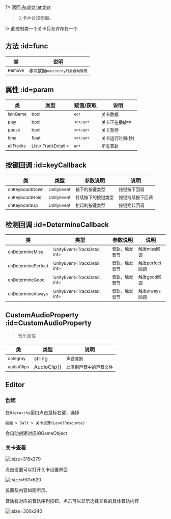 
?> [返回 AudioHandler](md/scripts/Salt/AudioHandler.md)

> 关卡声音控制器。

!> 此控制类一个关卡只允许存在一个 

## 方法 :id=func

类 |  说明
-------- |  -----
<small>Remove</small>  | <small>移除数据`OnDestroy时会自动调用`</small>

## 属性 :id=param

类 | 类型 | 赋值/获取 |  说明
-------- |  ----- |  -----|  -----
<small>isInGame</small>  | <small>bool</small> | <small>`get`</small> | <small>关卡数据</small>
<small>play</small>  | <small>bool</small> | <small>`set/get`</small> | <small>关卡正在播放中</small>
<small>pause</small>  | <small>bool</small> | <small>`set/get`</small> | <small>关卡暂停</small>
<small>time</small>  | <small>float</small> | <small>`set/get`</small> | <small>关卡运行时间(秒)</small>
<small>allTracks</small>  | <small>List< TrackDetail ></small> | <small>`get`</small> | <small>所有音轨</small>

## 按键回调 :id=keyCallback

类 | 类型 | 参数说明 | 说明
-------- |  ----- |   ----- | -----
<small>onKeyboardDown</small>  | <small>UnityEvent<AudioKeyboardKeyType></small> | <small>按下的按键类型</small> | <small>按键按下回调</small>
<small>onKeyboardHold</small>  | <small>UnityEvent<AudioKeyboardKeyType></small> | <small>持续按下的按键类型</small>  | <small>按键持续按下回调</small>
<small>onKeyboardUp</small>  | <small>UnityEvent<AudioKeyboardKeyType></small> | <small>抬起的按键类型</small>  | <small>按键抬起回调</small>

## 检测回调 :id=DetermineCallback

类 | 类型 | 参数说明 | 说明
-------- |  ----- | -----| -----
<small>onDetermineMiss</small>  | <small>UnityEvent<TrackDetail, int></small> | <small>音轨，触发音节</small> | <small>触发miss回调</small>
<small>onDeterminePerfect</small>  | <small>UnityEvent<TrackDetail, int></small> | <small>音轨，触发音节</small> | <small>触发perfect回调</small>
<small>onDetermineGood</small>  | <small>UnityEvent<TrackDetail, int></small> | <small>音轨，触发音节</small> | <small>触发good回调</small>
<small>onDetermineAlways</small>  | <small>UnityEvent<TrackDetail, int></small> | <small>音轨，触发音节</small> | <small>触发always回调</small>



## CustomAudioProperty :id=CustomAudioProperty 
> 音乐属性

类 | 类型 | 说明
-------- |  ----- |  -----
<small>categroy</small>  | string | <small>声音类别</small>
<small>audioClips</small>  | AudioClip[] | <small>此类别声音中的声音文件</small>


## Editor

### 创建

在`Hierarchy`窗口点击鼠标右键，选择

`猫熊 > Salt > 关卡资源(LevelResource)`

会自动创建对应的GameObject

### 关卡查看

![](LevelResource_md_files/234e3d40-d50b-11ed-add9-63b3093e49b1.jpeg?v=1&type=image
 ':size=315x279'
)

点击设置可以打开关卡设置界面

![](LevelResource_md_files/b6427a80-d50b-11ed-add9-63b3093e49b1.jpeg?v=1&type=image ':size=901x620')

设置及内容如图所示。

音轨有对应的音轨序列按钮，点击可以显示选择查看的具体音轨内容

![](LevelResource_md_files/31efdb00-d50c-11ed-add9-63b3093e49b1.jpeg?v=1&type=image ':size=300x240')
